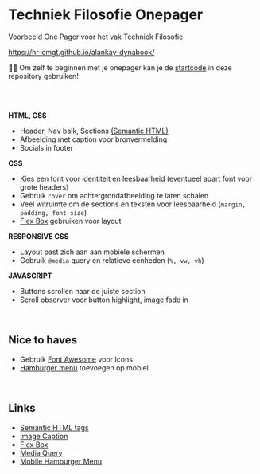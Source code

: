 # Techniek Filosofie Onepager

Voorbeeld One Pager voor het vak Techniek Filosofie

https://hr-cmgt.github.io/alankay-dynabook/

🤟😎 Om zelf te beginnen met je onepager kan je de [startcode](./startcode) in deze repository gebruiken!

<Br>
<Br>

**HTML, CSS**

- Header, Nav balk, Sections [(Semantic HTML)](https://www.w3schools.com/html/html5_semantic_elements.asp)
- Afbeelding met caption voor bronvermelding
- Socials in footer

**CSS**

- [Kies een font](https://fonts.google.com) voor identiteit en leesbaarheid (eventueel apart font voor grote headers)
- Gebruik `cover` om achtergrondafbeelding te laten schalen
- Veel witruimte om de sections en teksten voor leesbaarheid (`margin, padding, font-size`)
- [Flex Box](https://css-tricks.com/snippets/css/a-guide-to-flexbox/) gebruiken voor layout

**RESPONSIVE CSS**

- Layout past zich aan aan mobiele schermen
- Gebruik `@media` query en relatieve eenheden (`%, vw, vh`)

**JAVASCRIPT**

- Buttons scrollen naar de juiste section
- Scroll observer voor button highlight, image fade in

<br>

## Nice to haves

- Gebruik [Font Awesome](https://fontawesome.com) voor Icons
- [Hamburger menu](https://www.w3schools.com/howto/howto_js_mobile_navbar.asp) toevoegen op mobiel

<br>

## Links

- [Semantic HTML tags](https://www.w3schools.com/html/html5_semantic_elements.asp)
- [Image Caption](https://www.w3schools.com/tags/tag_figcaption.asp)
- [Flex Box](https://css-tricks.com/snippets/css/a-guide-to-flexbox/)
- [Media Query](https://css-tricks.com/a-complete-guide-to-css-media-queries/)
- [Mobile Hamburger Menu](https://www.w3schools.com/howto/howto_js_mobile_navbar.asp)